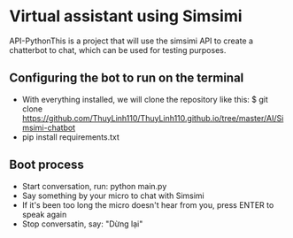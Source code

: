 # Virtual assistant using Simsimi 
API-PythonThis is a project that will use the simsimi API to create a chatterbot to chat, which can be used for testing purposes.

## Configuring the bot to run on the terminal
- With everything installed, we will clone the repository like this:
  $ git clone https://github.com/ThuyLinh110/ThuyLinh110.github.io/tree/master/AI/Simsimi-chatbot
- pip install requirements.txt

## Boot process
- Start conversation, run: python main.py
- Say something by your micro to chat with Simsimi
- If it's been too long the micro doesn't hear from you, press ENTER to speak again
- Stop conversatin, say: "Dừng lại" 